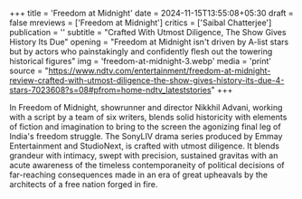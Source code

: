 +++
title = 'Freedom at Midnight'
date = 2024-11-15T13:55:08+05:30
draft = false
mreviews = ['Freedom at Midnight']
critics = ['Saibal Chatterjee']
publication = ''
subtitle = "Crafted With Utmost Diligence, The Show Gives History Its Due"
opening = "Freedom at Midnight isn't driven by A-list stars but by actors who painstakingly and confidently flesh out the towering historical figures"
img = 'freedom-at-midnight-3.webp'
media = 'print'
source = "https://www.ndtv.com/entertainment/freedom-at-midnight-review-crafted-with-utmost-diligence-the-show-gives-history-its-due-4-stars-7023608?s=08#pfrom=home-ndtv_lateststories"
+++

In Freedom of Midnight, showrunner and director Nikkhil Advani, working with a script by a team of six writers, blends solid historicity with elements of fiction and imagination to bring to the screen the agonizing final leg of India's freedom struggle. The SonyLIV drama series produced by Emmay Entertainment and StudioNext, is crafted with utmost diligence. It blends grandeur with intimacy, swept with precision, sustained gravitas with an acute awareness of the timeless contemporaneity of political decisions of far-reaching consequences made in an era of great upheavals by the architects of a free nation forged in fire.
